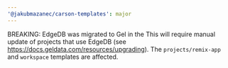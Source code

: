 ```yaml
---
'@jakubmazanec/carson-templates': major
---
```


BREAKING: EdgeDB was migrated to Gel in the This will require manual update of projects that use
EdgeDB (see https://docs.geldata.com/resources/upgrading). The `projects/remix-app` and `workspace`
templates are affected.
